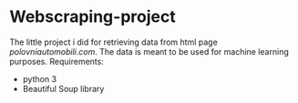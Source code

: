 # Webscraping-project

The little project i did for retrieving data from html page *polovniautomobili.com*. The data is meant to be used for machine learning purposes.
Requirements: 
* python 3
* Beautiful Soup library
